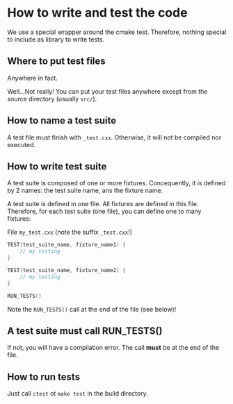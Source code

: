 # How to write and test the code
We use a special wrapper around the cmake test. Therefore, nothing special to include as library to write tests.

## Where to put test files
Anywhere in fact.

Well...Not really! You can put your test files anywhere except from the source directory (usually `src/`).

## How to name a test suite
A test file must finish with `_test.cxx`. Otherwise, it will not be compiled nor executed.

## How to write test suite
A test suite is composed of one or more fixtures. Concequently, it is defined by 2 names: the test suite name, ans the fixture name.

A test suite is defined in one file. All fixtures are defined in this file. Therefore, for each test suite (one file), you can define one to many fixtures:

File `my_test.cxx` (note the suffix `_test.cxx`!)
```cpp
TEST(test_suite_name, fixture_name1) {
    // my testing
}

TEST(test_suite_name, fixture_name2) {
    // my testing
}

RUN_TESTS()
```
Note the `RUN_TESTS()` call at the end of the file (see below)!

## A test suite must call RUN_TESTS()
If not, you will have a compilation error.
The call **must** be at the end of the file.

## How to run tests
Just call `ctest` ot `make test` in the build directory.